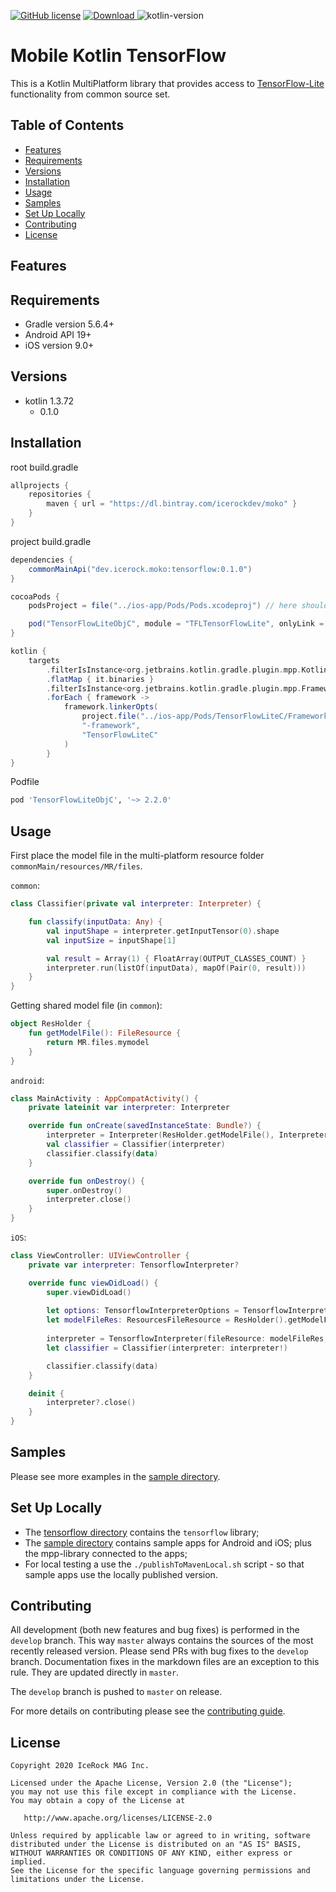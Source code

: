 [![GitHub license](https://img.shields.io/badge/license-Apache%20License%202.0-blue.svg?style=flat)](http://www.apache.org/licenses/LICENSE-2.0) [![Download](https://api.bintray.com/packages/icerockdev/moko/moko-tensorflow/images/download.svg) ](https://bintray.com/icerockdev/moko/moko-tensorflow/_latestVersion) ![kotlin-version](https://img.shields.io/badge/kotlin-1.3.72-orange)

# Mobile Kotlin TensorFlow
This is a Kotlin MultiPlatform library that provides access to [TensorFlow-Lite](https://github.com/tensorflow/tensorflow/tree/master/tensorflow/lite) functionality from
common source set.

## Table of Contents
- [Features](#features)
- [Requirements](#requirements)
- [Versions](#versions)
- [Installation](#installation)
- [Usage](#usage)
- [Samples](#samples)
- [Set Up Locally](#set-up-locally)
- [Contributing](#contributing)
- [License](#license)

## Features

## Requirements
- Gradle version 5.6.4+
- Android API 19+
- iOS version 9.0+

## Versions
- kotlin 1.3.72
  - 0.1.0

## Installation

root build.gradle  
```groovy
allprojects {
    repositories {
        maven { url = "https://dl.bintray.com/icerockdev/moko" }
    }
}
```

project build.gradle
```groovy
dependencies {
    commonMainApi("dev.icerock.moko:tensorflow:0.1.0")
}

cocoaPods {
    podsProject = file("../ios-app/Pods/Pods.xcodeproj") // here should be path to Pods xcode project

    pod("TensorFlowLiteObjC", module = "TFLTensorFlowLite", onlyLink = true)
}

kotlin {
    targets
        .filterIsInstance<org.jetbrains.kotlin.gradle.plugin.mpp.KotlinNativeTarget>()
        .flatMap { it.binaries }
        .filterIsInstance<org.jetbrains.kotlin.gradle.plugin.mpp.Framework>()
        .forEach { framework ->
            framework.linkerOpts(
                project.file("../ios-app/Pods/TensorFlowLiteC/Frameworks").path.let { "-F$it" },
                "-framework",
                "TensorFlowLiteC"
            )
        }
}
```

Podfile
```ruby
pod 'TensorFlowLiteObjC', '~> 2.2.0'
```

## Usage

First place the model file in the multi-platform resource folder `commonMain/resources/MR/files`.

`common`:
```kotlin
class Classifier(private val interpreter: Interpreter) {

    fun classify(inputData: Any) {
        val inputShape = interpreter.getInputTensor(0).shape
        val inputSize = inputShape[1]

        val result = Array(1) { FloatArray(OUTPUT_CLASSES_COUNT) }
        interpreter.run(listOf(inputData), mapOf(Pair(0, result)))
    }
}
```

Getting shared model file (in `common`):

```kotlin
object ResHolder {
    fun getModelFile(): FileResource {
        return MR.files.mymodel
    }
}
```

`android`:
```kotlin
class MainActivity : AppCompatActivity() {
    private lateinit var interpreter: Interpreter

    override fun onCreate(savedInstanceState: Bundle?) {
        interpreter = Interpreter(ResHolder.getModelFile(), InterpreterOptions(2, useNNAPI = true), this)
        val classifier = Classifier(interpreter)
        classifier.classify(data)
    }

    override fun onDestroy() {
        super.onDestroy()
        interpreter.close()
    }
}
```

`iOS`:
```swift
class ViewController: UIViewController {
    private var interpreter: TensorflowInterpreter?

    override func viewDidLoad() {
        super.viewDidLoad()
        
        let options: TensorflowInterpreterOptions = TensorflowInterpreterOptions(numThreads: 2)
        let modelFileRes: ResourcesFileResource = ResHolder().getModelFile()
        
        interpreter = TensorflowInterpreter(fileResource: modelFileRes, options: options)
        let classifier = Classifier(interpreter: interpreter!)

        classifier.classify(data)
    }

    deinit {
        interpreter?.close()
    }
}
```

## Samples
Please see more examples in the [sample directory](sample).

## Set Up Locally 
- The [tensorflow directory](tensorflow) contains the `tensorflow` library;
- The [sample directory](sample) contains sample apps for Android and iOS; plus the mpp-library connected to the apps;
- For local testing a use the `./publishToMavenLocal.sh` script - so that sample apps use the locally published version.

## Contributing
All development (both new features and bug fixes) is performed in the `develop` branch. This way `master` always contains the sources of the most recently released version. Please send PRs with bug fixes to the `develop` branch. Documentation fixes in the markdown files are an exception to this rule. They are updated directly in `master`.

The `develop` branch is pushed to `master` on release.

For more details on contributing please see the [contributing guide](CONTRIBUTING.md).

## License
        
    Copyright 2020 IceRock MAG Inc.
    
    Licensed under the Apache License, Version 2.0 (the "License");
    you may not use this file except in compliance with the License.
    You may obtain a copy of the License at
    
       http://www.apache.org/licenses/LICENSE-2.0
    
    Unless required by applicable law or agreed to in writing, software
    distributed under the License is distributed on an "AS IS" BASIS,
    WITHOUT WARRANTIES OR CONDITIONS OF ANY KIND, either express or implied.
    See the License for the specific language governing permissions and
    limitations under the License.
